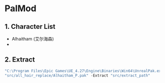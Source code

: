 # PalMod

## 1. Character List
- Alhaitham (艾尔海森)
- 

## 2. Extract
```PowerShell
"C:\Program Files\Epic Games\UE_4.27\Engine\Binaries\Win64\UnrealPak.exe" \
"src/all_hair_replace/Alhaitham_P.pak" -Extract "src/extract_path"
```
